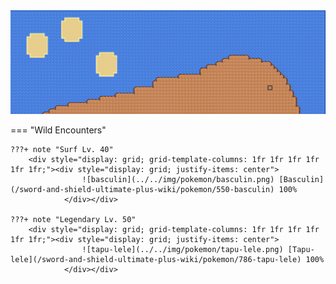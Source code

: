 <img src="../../img/routes/Isle Of Armor 10.png" alt="Isle Of Armor 10"/>

=== "Wild Encounters"


	???+ note "Surf Lv. 40"
		<div style="display: grid; grid-template-columns: 1fr 1fr 1fr 1fr 1fr 1fr;"><div style="display: grid; justify-items: center">
                    ![basculin](../../img/pokemon/basculin.png) [Basculin](/sword-and-shield-ultimate-plus-wiki/pokemon/550-basculin) 100%
                </div></div>

	???+ note "Legendary Lv. 50"
		<div style="display: grid; grid-template-columns: 1fr 1fr 1fr 1fr 1fr 1fr;"><div style="display: grid; justify-items: center">
                    ![tapu-lele](../../img/pokemon/tapu-lele.png) [Tapu-lele](/sword-and-shield-ultimate-plus-wiki/pokemon/786-tapu-lele) 100%
                </div></div>



